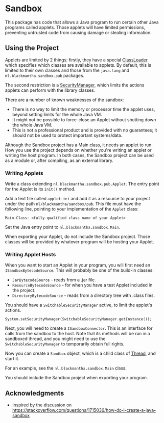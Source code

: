 # Sandbox

This package has code that allows a Java program to run certain other Java programs called applets. Those applets will have limited permissions, preventing untrusted code from causing damage or stealing information.

## Using the Project

Applets are limited by 2 things; firstly, they have a special [ClassLoader](https://docs.oracle.com/javase/7/docs/api/java/lang/ClassLoader.html) which specifies which classes are available to applets. By default, this is limited to their own classes and those from the `java.lang` and `nl.blackmantha.sandbox.pub` packages.

The second restriction is a [SecurityManager](https://docs.oracle.com/javase/7/docs/api/java/lang/SecurityManager.html), which limits the actions applets can perform with the library classes.

There are a number of known weaknesses of the sandbox:

- There is no way to limit the memory or processor time the applet uses, beyond setting limits for the whole Java VM.
- It might not be possible to force-close an Applet without shutting down the whole Java VM.
- This is not a professional product and is provided with no guarantees; it should not be used to protect important systems/data.

Although the Sandbox project has a Main class, it needs an applet to run. How you use the project depends on whether you're writing an applet or writing the host program. In both cases, the Sandbox project can be used as a module or, after compiling, as an external library.

### Writing Applets

Write a class extending `nl.blackmantha.sandbox.pub.Applet`. The entry point for the Applet is its `init()` method.

Add a text file called `applet.ini` and add it as a resource to your project under the path `nl/blackmantha/sandbox/pub`. This file must have the following line, pointing to your implementation of the `Applet` class:

```
Main-Class: <fully-qualified class name of your Applet>
```

Set the Java entry point to `nl.blackmantha.sandbox.Main`.

When exporting your Applet, do not include the Sandbox project. Those classes will be provided by whatever program will be hosting your Applet.

### Writing Applet Hosts

When you want to start an Applet in your program, you will first need an `ISandboxBytecodeSource`. This will probably be one of the build-in classes:

* `JarBytecodeSource` - reads from a .jar file.
* `ResourceBytecodeSource` - for when you have a test Applet included in the project.
* `DirectoryBytecodeSource` - reads from a directory tree with .class files.

You should have a `SwitchableSecurityManager` active, to limit the applet's actions.

```
System.setSecurityManager(SwitchableSecurityManager.getInstance());
```

Next, you will need to create a `ISandboxConnector`. This is an interface for calls from the sandbox to the host. Note that its methods will be run in a sandboxed thread, and you might need to use the `SwitchableSecurityManager` to temporarily obtain full rights.

Now you can create a `Sandbox` object, which is a child class of [Thread](https://docs.oracle.com/javase/7/docs/api/java/lang/Thread.html), and start it.

For an example, see the `nl.blackmantha.sandbox.Main` class.

You should include the Sandbox project when exporting your program.

## Acknowledgments

* Inspired by the discussion on https://stackoverflow.com/questions/1715036/how-do-i-create-a-java-sandbox
